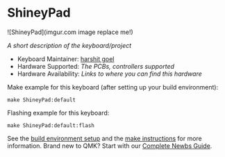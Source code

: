 # ShineyPad

![ShineyPad](imgur.com image replace me!)

*A short description of the keyboard/project*

* Keyboard Maintainer: [harshit goel](https://github.com/yourusername)
* Hardware Supported: *The PCBs, controllers supported*
* Hardware Availability: *Links to where you can find this hardware*

Make example for this keyboard (after setting up your build environment):

    make ShineyPad:default

Flashing example for this keyboard:

    make ShineyPad:default:flash

See the [build environment setup](https://docs.qmk.fm/#/getting_started_build_tools) and the [make instructions](https://docs.qmk.fm/#/getting_started_make_guide) for more information. Brand new to QMK? Start with our [Complete Newbs Guide](https://docs.qmk.fm/#/newbs).
